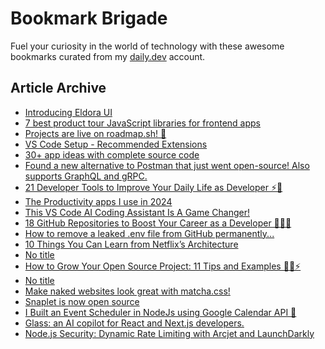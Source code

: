 # Bookmark Brigade
Fuel your curiosity in the world of technology with these awesome bookmarks curated from my [daily.dev](https://app.daily.dev/Anmol-Baranwal) account.

## Article Archive

<!-- DAILY-DEV-BOOKMARKS:START -->
- [Introducing Eldora UI](https://app.daily.dev/posts/7A7qPqLtX?utm_source=rss&utm_medium=bookmarks&utm_campaign=iWZFqWGzJuZ3TMf4ZW9aZ)
- [7 best product tour JavaScript libraries for frontend apps](https://app.daily.dev/posts/ayCpCkYNk?utm_source=rss&utm_medium=bookmarks&utm_campaign=iWZFqWGzJuZ3TMf4ZW9aZ)
- [Projects are live on roadmap.sh! 🥳](https://app.daily.dev/posts/yDmdoxrLi?utm_source=rss&utm_medium=bookmarks&utm_campaign=iWZFqWGzJuZ3TMf4ZW9aZ)
- [VS Code Setup - Recommended Extensions](https://app.daily.dev/posts/ypPnOaMQQ?utm_source=rss&utm_medium=bookmarks&utm_campaign=iWZFqWGzJuZ3TMf4ZW9aZ)
- [30+ app ideas with complete source code](https://app.daily.dev/posts/qdWRHaJeR?utm_source=rss&utm_medium=bookmarks&utm_campaign=iWZFqWGzJuZ3TMf4ZW9aZ)
- [Found a new alternative to Postman that just went open-source! Also supports GraphQL and gRPC.](https://app.daily.dev/posts/nNdrSjOns?utm_source=rss&utm_medium=bookmarks&utm_campaign=iWZFqWGzJuZ3TMf4ZW9aZ)
- [21 Developer Tools to Improve Your Daily Life as Developer ⚡🎁](https://app.daily.dev/posts/M1n50380S?utm_source=rss&utm_medium=bookmarks&utm_campaign=iWZFqWGzJuZ3TMf4ZW9aZ)
- [The Productivity apps I use in 2024](https://app.daily.dev/posts/cgkG6vYBI?utm_source=rss&utm_medium=bookmarks&utm_campaign=iWZFqWGzJuZ3TMf4ZW9aZ)
- [This VS Code AI Coding Assistant Is A Game Changer!](https://app.daily.dev/posts/U9EBhakq5?utm_source=rss&utm_medium=bookmarks&utm_campaign=iWZFqWGzJuZ3TMf4ZW9aZ)
- [18 GitHub Repositories to Boost Your Career as a Developer 🚀🧑‍💻](https://app.daily.dev/posts/F10QYzkm3?utm_source=rss&utm_medium=bookmarks&utm_campaign=iWZFqWGzJuZ3TMf4ZW9aZ)
- [How to remove a leaked .env file from GitHub permanently...](https://app.daily.dev/posts/ld12JZXGe?utm_source=rss&utm_medium=bookmarks&utm_campaign=iWZFqWGzJuZ3TMf4ZW9aZ)
- [10 Things You Can Learn from Netflix’s Architecture](https://app.daily.dev/posts/RmyUH5gB0?utm_source=rss&utm_medium=bookmarks&utm_campaign=iWZFqWGzJuZ3TMf4ZW9aZ)
- [No title](https://app.daily.dev/posts/IK0wDJ8sz?utm_source=rss&utm_medium=bookmarks&utm_campaign=iWZFqWGzJuZ3TMf4ZW9aZ)
- [How to Grow Your Open Source Project: 11 Tips and Examples 🎯🎁⚡](https://app.daily.dev/posts/PlThfdBgr?utm_source=rss&utm_medium=bookmarks&utm_campaign=iWZFqWGzJuZ3TMf4ZW9aZ)
- [No title](https://app.daily.dev/posts/DQZSANTRB?utm_source=rss&utm_medium=bookmarks&utm_campaign=iWZFqWGzJuZ3TMf4ZW9aZ)
- [Make naked websites look great with matcha.css!](https://app.daily.dev/posts/1AemgfJ0A?utm_source=rss&utm_medium=bookmarks&utm_campaign=iWZFqWGzJuZ3TMf4ZW9aZ)
- [Snaplet is now open source](https://app.daily.dev/posts/kQiuS9Li5?utm_source=rss&utm_medium=bookmarks&utm_campaign=iWZFqWGzJuZ3TMf4ZW9aZ)
- [I Built an Event Scheduler in NodeJs using Google Calendar API 🚀](https://app.daily.dev/posts/IsKHc6M3d?utm_source=rss&utm_medium=bookmarks&utm_campaign=iWZFqWGzJuZ3TMf4ZW9aZ)
- [Glass: an AI copilot for React and Next.js developers.](https://app.daily.dev/posts/NzaTNGH7O?utm_source=rss&utm_medium=bookmarks&utm_campaign=iWZFqWGzJuZ3TMf4ZW9aZ)
- [Node.js Security: Dynamic Rate Limiting with Arcjet and LaunchDarkly](https://app.daily.dev/posts/anhb7CVJl?utm_source=rss&utm_medium=bookmarks&utm_campaign=iWZFqWGzJuZ3TMf4ZW9aZ)
<!-- DAILY-DEV-BOOKMARKS:END -->
